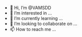 - 👋 Hi, I’m @VAMSDD
- 👀 I’m interested in ...
- 🌱 I’m currently learning ...
- 💞️ I’m looking to collaborate on ...
- 📫 How to reach me ...

<!---
VAMSDD/VAMSDD is a ✨ special ✨ repository because its `README.md` (this file) appears on your GitHub profile.
You can click the Preview link to take a look at your changes.
--->

